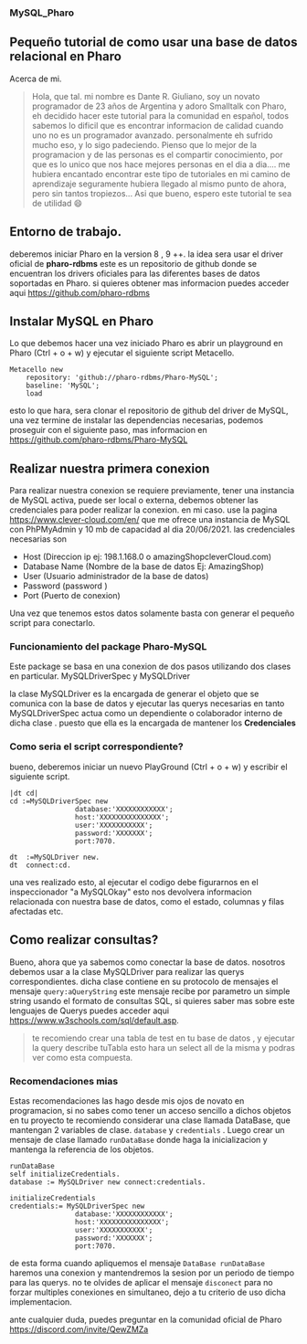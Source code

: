 ### MySQL_Pharo

## Pequeño tutorial de como usar una base de datos relacional en Pharo

Acerca de mi.

>Hola, que tal. mi nombre es Dante R. Giuliano, soy un novato programador de 23 años de Argentina y adoro Smalltalk con Pharo, eh decidido hacer este tutorial para la comunidad en español, todos sabemos lo dificil que es encontrar informacion de calidad cuando uno no es un programador avanzado. personalmente eh sufrido mucho eso, y lo sigo padeciendo. Pienso que lo mejor de la programacion y de las personas es el compartir conocimiento, por que es lo unico que nos hace mejores personas en el  dia a dia.... me hubiera encantado encontrar este tipo de tutoriales en mi camino de aprendizaje seguramente  hubiera llegado al mismo punto de ahora, pero sin tantos tropiezos... Asi que bueno, espero este tutorial te sea de utilidad :smile: 


## Entorno de trabajo.

deberemos iniciar Pharo en la version 8 , 9 ++. la idea sera usar el driver oficial de **pharo-rdbms** 
este es un repositorio de github donde se encuentran los drivers oficiales para las diferentes bases de datos soportadas en Pharo. si quieres obtener mas informacion puedes acceder aqui <https://github.com/pharo-rdbms>

## Instalar MySQL en Pharo 

Lo que debemos hacer una vez iniciado Pharo  es abrir un playground en Pharo (Ctrl + o + w) y ejecutar el siguiente script Metacello.

```smalltalk
Metacello new
	repository: 'github://pharo-rdbms/Pharo-MySQL';
	baseline: 'MySQL';
	load
```

esto lo que hara, sera clonar el repositorio de github del driver de MySQL, una vez termine de instalar las dependencias necesarias, podemos proseguir con el siguiente paso, mas informacion en <https://github.com/pharo-rdbms/Pharo-MySQL>

## Realizar nuestra primera conexion 

Para realizar nuestra conexion se requiere previamente, tener una instancia de MySQL activa, puede ser local o externa, debemos obtener las credenciales para poder realizar la conexion. en mi caso. use la pagina <https://www.clever-cloud.com/en/> que me ofrece una instancia de MySQL con PhPMyAdmin  y 10 mb de capacidad  al dia 20/06/2021. las credenciales necesarias son

- Host (Direccion ip ej: 198.1.168.0 o amazingShopcleverCloud.com)
- Database Name (Nombre de la base de datos Ej: AmazingShop)
- User (Usuario administrador de la base de datos)
- Password (password )
- Port (Puerto de conexion)

Una vez que tenemos estos datos solamente basta con generar el pequeño script para conectarlo.

### Funcionamiento del  package Pharo-MySQL

Este package se basa en una conexion de dos pasos utilizando dos clases en particular.
MySQLDriverSpec y MySQLDriver

 la clase MySQLDriver es la encargada de generar el objeto que se comunica con la base de datos y ejecutar las querys necesarias  en tanto MySQLDriverSpec  actua como un dependiente o colaborador interno de dicha clase . puesto que ella es la encargada de mantener los **Credenciales** 

### Como seria el script correspondiente? 

bueno, deberemos iniciar un nuevo PlayGround (Ctrl + o + w) y escribir el siguiente script.

```smalltalk
|dt cd|
cd :=MySQLDriverSpec new 
				database:'XXXXXXXXXXXX';
				host:'XXXXXXXXXXXXXXX';
				user:'XXXXXXXXXXX';
				password:'XXXXXXX';
				port:7070.
				
dt  :=MySQLDriver new.
dt  connect:cd.
```

una ves realizado esto,  al ejecutar el codigo debe figurarnos en el inspeccionador "a MySQLOkay" esto nos devolvera informacion relacionada con nuestra base de datos,  como el estado, columnas y filas afectadas etc.

## Como realizar consultas?

Bueno, ahora que ya sabemos como conectar la base de datos. nosotros debemos usar a la clase MySQLDriver para realizar las querys correspondientes. dicha clase contiene en su protocolo de mensajes el mensaje ```query:aQueryString``` este mensaje recibe por parametro un simple string usando el formato de consultas  SQL, si quieres saber mas sobre este lenguajes de Querys puedes acceder aqui <https://www.w3schools.com/sql/default.asp>. 

>  te recomiendo crear una tabla de test en tu base de datos , y ejecutar la query describe tuTabla esto hara un select all de la misma y podras ver como esta compuesta.

### Recomendaciones mias 

Estas recomendaciones las hago desde mis ojos de novato en programacion, si no sabes como tener un acceso sencillo a dichos objetos en tu proyecto te recomiendo considerar una clase llamada DataBase, que mantengan 2 variables de clase. ```database``` y ```credentials``` . Luego crear un mensaje de clase llamado ```runDataBase``` donde haga la inicializacion y mantenga la referencia de los objetos.

```smalltalk
runDataBase
self initializeCredentials.
database := MySQLDriver new connect:credentials.

```

```smalltalk
initializeCredentials
credentials:= MySQLDriverSpec new 
				database:'XXXXXXXXXXXX';
				host:'XXXXXXXXXXXXXXX';
				user:'XXXXXXXXXXX';
				password:'XXXXXXX';
				port:7070.

```

de esta forma cuando apliquemos el mensaje ```DataBase runDataBase``` haremos una conexion y mantendremos la sesion por un periodo de tiempo para las querys. no te olvides de aplicar el mensaje 
```disconect``` para no forzar multiples conexiones en simultaneo, dejo a tu criterio de uso dicha implementacion.



ante cualquier duda, puedes preguntar en la comunidad oficial de Pharo  <https://discord.com/invite/QewZMZa>  



